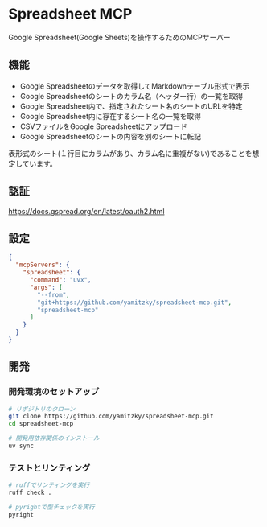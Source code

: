# Spreadsheet MCP

Google Spreadsheet(Google Sheets)を操作するためのMCPサーバー

## 機能

- Google Spreadsheetのデータを取得してMarkdownテーブル形式で表示
- Google Spreadsheetのシートのカラム名（ヘッダー行）の一覧を取得
- Google Spreadsheet内で、指定されたシート名のシートのURLを特定
- Google Spreadsheet内に存在するシート名の一覧を取得
- CSVファイルをGoogle Spreadsheetにアップロード
- Google Spreadsheetのシートの内容を別のシートに転記

表形式のシート(１行目にカラムがあり、カラム名に重複がない)であることを想定しています。

## 認証

https://docs.gspread.org/en/latest/oauth2.html

## 設定

```json
{
  "mcpServers": {
    "spreadsheet": {
      "command": "uvx",
      "args": [
        "--from",
        "git+https://github.com/yamitzky/spreadsheet-mcp.git",
        "spreadsheet-mcp"
      ]
    }
  }
}
```

## 開発

### 開発環境のセットアップ

```bash
# リポジトリのクローン
git clone https://github.com/yamitzky/spreadsheet-mcp.git
cd spreadsheet-mcp

# 開発用依存関係のインストール
uv sync
```

### テストとリンティング

```bash
# ruffでリンティングを実行
ruff check .

# pyrightで型チェックを実行
pyright
```
